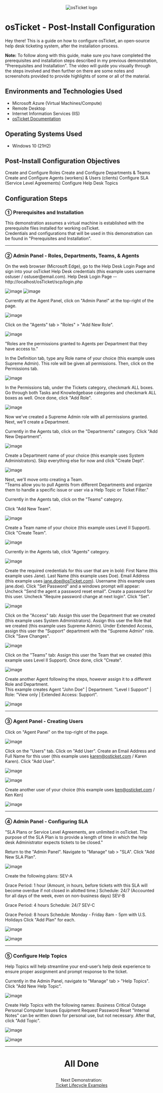 <p align="center">
<img src="https://i.imgur.com/Clzj7Xs.png" alt="osTicket logo"/>
</p>

<h1>osTicket - Post-Install Configuration</h1>
Hey there! This is a guide on how to configure osTicket, an open-source help desk ticketing system, after the installation process.<br />

<b>Note:</b> To follow along with this guide, make sure you have completed the prerequisites and installation steps described in my previous demonstration, "Prerequisites and Installation".  The video will guide you visually through the steps involved and then further on there are some notes and screenshots provided to provide highlights of some or all of the material.



<h2>Environments and Technologies Used</h2>

- Microsoft Azure (Virtual Machines/Compute)
- Remote Desktop
- Internet Information Services (IIS)
- [osTicket Documentation](https://docs.osticket.com/en/latest/index.html)

<h2>Operating Systems Used </h2>

- Windows 10</b> (21H2)


<h2>Post-Install Configuration Objectives</h2>
Create and Configure Roles
Create and Configure Departments & Teams
Create and Configure Agents (workers) & Users (clients)
Configure SLA (Service Level Agreements)
Configure Help Desk Topics
<h2>Configuration Steps</h2>
<h3>&#9312; Prerequisites and Installation</h3>
This demonstration assumes a virtual machine is established with the prerequisite files installed for working osTicket. </br>
Credentials and configurations that will be used in this demonstration can be found in "Prerequisites and Installation". </br>

<hr>
<h3>&#9313; Admin Panel - Roles, Departments, Teams, & Agents</h3>
On the web browser (Microsoft Edge), go to the Help Desk Login Page and sign into your osTicket Help Desk credentials (this example uses username ostuser / ostuser@email.com).
Help Desk Login Page -- http://localhost/osTicket/scp/login.php

![image](https://github.com/JasonDelahoussaye/post-install-config/assets/106440235/73954501-a231-4363-9236-ffadcfb671b3)
![image](https://github.com/JasonDelahoussaye/post-install-config/assets/106440235/b2ff7ff8-8b74-47da-b81f-1dc0797268e4)

Currently at the Agent Panel, click on "Admin Panel" at the top-right of the page.

![image](https://github.com/JasonDelahoussaye/post-install-config/assets/106440235/49ba8841-ef98-4276-98a2-a0422e10cfb0)


Click on the "Agents" tab > "Roles" > "Add New Role".

![image](https://github.com/JasonDelahoussaye/post-install-config/assets/106440235/e6846ce0-afec-4d48-8b2d-663a08a8657b)


"Roles are the permissions granted to Agents per Department that they have access to."

In the Definition tab, type any Role name of your choice (this example uses Supreme Admin).
This role will be given all permissions.
Then, click on the Permissions tab.

![image](https://github.com/JasonDelahoussaye/post-install-config/assets/106440235/822bd216-c592-424d-85c5-709d56cc0313)


In the Permissions tab, under the Tickets category, checkmark ALL boxes.
Go through both Tasks and Knowledgebase categories and checkmark ALL boxes as well.
Once done, click "Add Role".

![image](https://github.com/JasonDelahoussaye/post-install-config/assets/106440235/e894b3a2-4a3a-4fbb-a3cb-572ddb0cd3f2)

Now we've created a Supreme Admin role with all permissions granted. Next, we'll create a Department.

Currently in the Agents tab, click on the "Departments" category.
Click "Add New Department".

![image](https://github.com/JasonDelahoussaye/post-install-config/assets/106440235/f577a57b-0c17-44c3-9fb7-c632d84674cc)

Create a Department name of your choice (this example uses System Administrators).
Skip everything else for now and click "Create Dept".

![image](https://github.com/JasonDelahoussaye/post-install-config/assets/106440235/cdceb898-1360-4d89-b4fa-b15a2d069a7e)

Next, we'll move onto creating a Team. <br>
"Teams allow you to pull Agents from different Departments and organize them to handle a specific issue or user via a Help Topic or Ticket Filter."

Currently in the Agents tab, click on the "Teams" category.

Click "Add New Team".

![image](https://github.com/JasonDelahoussaye/post-install-config/assets/106440235/8c47d00b-25bb-4bb0-b0a2-4a229f91bb2a)


Create a Team name of your choice (this example uses Level II Support).
Click "Create Team".

![image](https://github.com/JasonDelahoussaye/post-install-config/assets/106440235/c9a6881f-c53b-4db1-82fd-4928f126b4c2)


Currently in the Agents tab, click "Agents" category.

![image](https://github.com/JasonDelahoussaye/post-install-config/assets/106440235/caac7681-50de-4377-944a-544192184204)


Create the required credentials for this user that are in bold:
First Name (this example uses Jane).
Last Name (this example uses Doe).
Email Address (this example uses jane.doe@osTicket.com).
Username (this example uses jane.doe).
Click "Set Password" and a windows prompt will appear:
Uncheck "Send the agent a password reset email".
Create a password for this user.
Uncheck "Require password change at next login".
Click "Set".

![image](https://github.com/JasonDelahoussaye/post-install-config/assets/106440235/08747335-6630-4bc8-b279-085ccc9f876a)


Click on the "Access" tab:
Assign this user the Department that we created (this example uses System Administrators).
Assign this user the Role that we created (this example uses Supreme Admin).
Under Extended Access, assign this user the "Support" department with the "Supreme Admin" role.
Click "Save Changes".

![image](https://github.com/JasonDelahoussaye/post-install-config/assets/106440235/7ab53742-2268-44ec-a655-2426d8fc1d84)


Click on the "Teams" tab:
Assign this user the Team that we created (this example uses Level II Support).
Once done, click "Create".

![image](https://github.com/JasonDelahoussaye/post-install-config/assets/106440235/c8a715ae-2f97-4667-aa56-c8890ff14069)


Create another Agent following the steps, however assign it to a different Role and Department.</br>
This example creates Agent "John Doe" | Department: "Level I Support" | Role: "View only | Extended Access: Support".

![image](https://github.com/JasonDelahoussaye/post-install-config/assets/106440235/7575d375-1878-45e1-b27b-5251d54daf5a)


<hr>
<h3>&#9314; Agent Panel - Creating Users</h3>
Click on "Agent Panel" on the top-right of the page.

![image](https://github.com/JasonDelahoussaye/post-install-config/assets/106440235/b0d3ad56-2a52-451b-b1a8-8f5a2661a97c)

Click on the "Users" tab.
Click on "Add User".
Create an Email Address and Full Name for this user (this example uses karen@osticket.com / Karen Karen).
Click "Add User".

![image](https://github.com/JasonDelahoussaye/post-install-config/assets/106440235/a3bc0447-ac41-4a32-b211-21d00dc61324)

![image](https://github.com/JasonDelahoussaye/post-install-config/assets/106440235/2560cbf6-8863-4798-99c4-65a865c2f94d)


Create another user of your choice (this example uses ken@osticket.com / Ken Ken)

![image](https://github.com/JasonDelahoussaye/post-install-config/assets/106440235/d0ee8458-14f2-49d3-9a64-f4f25ca82218)


<hr>
<h3>&#9315; Admin Panel - Configuring SLA</h3>
"SLA Plans or Service Level Agreements, are unlimited in osTicket. The purpose of the SLA Plan is to provide a length of time in which the help desk Administrator expects tickets to be closed."

Return to the "Admin Panel".
Navigate to "Manage" tab > "SLA".
Click "Add New SLA Plan".

![image](https://github.com/JasonDelahoussaye/post-install-config/assets/106440235/c7e65cb3-0bac-486b-bc9e-54a1055609fa)


Create the following plans:
SEV-A

Grace Period: 1 hour (Amount, in hours, before tickets with this SLA will become overdue if not closed in allotted time.)
Schedule: 24/7 (Accounted for all days of the week, even on non-business days)
SEV-B

Grace Period: 4 hours
Schedule: 24/7
SEV-C

Grace Period: 8 hours
Schedule: Monday - Friday 8am - 5pm with U.S. Holidays
Click "Add Plan" for each.

![image](https://github.com/JasonDelahoussaye/post-install-config/assets/106440235/b83a83d6-2330-4e83-99ae-57a39b487253)

![image](https://github.com/JasonDelahoussaye/post-install-config/assets/106440235/64008205-55d2-4609-8249-04f937458f17)


<hr>
<h3>&#9316; Configure Help Topics</h3>
Help Topics will help streamline your end-user’s help desk experience to ensure proper assignment and prompt response to the ticket.

Currently in the Admin Panel, navigate to "Manage" tab > "Help Topics".
Click "Add New Help Topic".

![image](https://github.com/JasonDelahoussaye/post-install-config/assets/106440235/a5cbf5d4-735b-48e0-b5ca-9d82b99925b0)


Create Help Topics with the following names:
Business Critical Outage
Personal Computer Issues
Equipment Request
Password Reset
"Internal Notes" can be written down for personal use, but not necessary.
After that, click "Add Topic".

![image](https://github.com/JasonDelahoussaye/post-install-config/assets/106440235/59aaf9fe-4492-433b-b1f7-fb012213f561)

![image](https://github.com/JasonDelahoussaye/post-install-config/assets/106440235/7cdfb439-7df5-4d16-9e88-5ab6a5d5d23a)


<hr>
<h1><p align=center>All Done</p></h1

<h2><p align=center>Next Demonstration:<br><a href="https://github.com/JasonDelahoussaye/ticket-lifecycle">Ticket Lifecycle Examples</a></p></h2>







